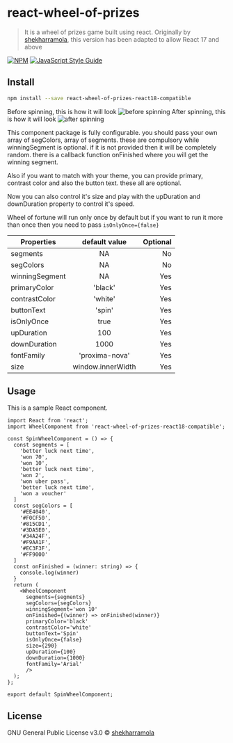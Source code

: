 # react-wheel-of-prizes

> It is a wheel of prizes game built using react. Originally by [shekharramola](https://github.com/shekharramola), this version has been adapted to allow React 17 and above

[![NPM](https://img.shields.io/npm/v/react-wheel-of-prizes.svg)](https://www.npmjs.com/package/react-wheel-of-prizes) [![JavaScript Style Guide](https://img.shields.io/badge/code_style-standard-brightgreen.svg)](https://standardjs.com)

## Install

```bash
npm install --save react-wheel-of-prizes-react18-compatible
```

Before spinning, this is how it will look
![before spinning](./before.png)
After spinning, this is how it will look
![after spinning](./after.png)

This component package is fully configurable. you should pass your own array of segColors, array of segments. these are compulsory while winningSegment is optional. if it is not provided then it will be completely random. there is a callback function onFinished where you will get the winning segment.

Also if you want to match with your theme, you can provide primary, contrast color and also the button text. these all are optional.

Now you can also control it's size and play with the upDuration and downDuration property to control it's speed.

Wheel of fortune will run only once by default but if you want to run it more than once then you need to pass `isOnlyOnce={false}`

| Properties     |   default value   | Optional |
| -------------- | :---------------: | -------: |
| segments       |         NA        |       No |
| segColors      |         NA        |       No |
| winningSegment |         NA        |      Yes |
| primaryColor   |       'black'     |      Yes |
| contrastColor  |       'white'     |      Yes |
| buttonText     |       'spin'      |      Yes |
| isOnlyOnce     |        true       |      Yes |
| upDuration     |         100       |      Yes |
| downDuration   |        1000       |      Yes |
| fontFamily     |   'proxima-nova'  |      Yes |
| size           | window.innerWidth |      Yes |

## Usage
This is a sample React component.

```tsx
import React from 'react';
import WheelComponent from 'react-wheel-of-prizes-react18-compatible';

const SpinWheelComponent = () => {
  const segments = [
    'better luck next time',
    'won 70',
    'won 10',
    'better luck next time',
    'won 2',
    'won uber pass',
    'better luck next time',
    'won a voucher'
  ]
  const segColors = [
    '#EE4040',
    '#F0CF50',
    '#815CD1',
    '#3DA5E0',
    '#34A24F',
    '#F9AA1F',
    '#EC3F3F',
    '#FF9000'
  ]
  const onFinished = (winner: string) => {
    console.log(winner)
  }
  return (
    <WheelComponent
      segments={segments}
      segColors={segColors}
      winningSegment='won 10'
      onFinished={(winner) => onFinished(winner)}
      primaryColor='black'
      contrastColor='white'
      buttonText='Spin'
      isOnlyOnce={false}
      size={290}
      upDuration={100}
      downDuration={1000}
      fontFamily='Arial'
      />
  );  
};

export default SpinWheelComponent;
```

## License

GNU General Public License v3.0 © [shekharramola](https://github.com/shekharramola)

